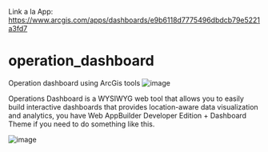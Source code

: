 
Link a la App: https://www.arcgis.com/apps/dashboards/e9b6118d7775496dbdcb79e5221a3fd7


# operation_dashboard

Operation dashboard using ArcGis tools 
![image](https://user-images.githubusercontent.com/62431281/151588478-ccb92a7e-422a-4ab7-be39-cf0a4678b558.png)

Operations Dashboard is a WYSIWYG web tool that allows you to easily build interactive dashboards that provides location-aware data visualization and analytics,
 you have Web AppBuilder Developer Edition + Dashboard Theme if you need to do something like this.
 
 ![image](https://user-images.githubusercontent.com/62431281/151588988-07e41a72-a266-4945-81eb-9e1104ccb05f.png)


